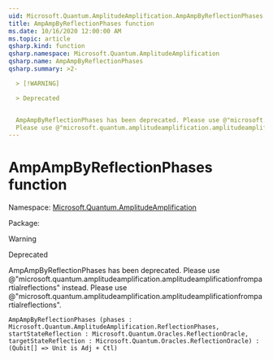 ```yaml
---
uid: Microsoft.Quantum.AmplitudeAmplification.AmpAmpByReflectionPhases
title: AmpAmpByReflectionPhases function
ms.date: 10/16/2020 12:00:00 AM
ms.topic: article
qsharp.kind: function
qsharp.namespace: Microsoft.Quantum.AmplitudeAmplification
qsharp.name: AmpAmpByReflectionPhases
qsharp.summary: >2-

  > [!WARNING]

  > Deprecated


  AmpAmpByReflectionPhases has been deprecated. Please use @"microsoft.quantum.amplitudeamplification.amplitudeamplificationfrompartialreflections" instead.
  Please use @"microsoft.quantum.amplitudeamplification.amplitudeamplificationfrompartialreflections".
---
```


# AmpAmpByReflectionPhases function

Namespace: [Microsoft.Quantum.AmplitudeAmplification](xref:Microsoft.Quantum.AmplitudeAmplification)

Package: [](https://nuget.org/packages/)


> [!WARNING]
> Deprecated
AmpAmpByReflectionPhases has been deprecated. Please use @"microsoft.quantum.amplitudeamplification.amplitudeamplificationfrompartialreflections" instead.Please use @"microsoft.quantum.amplitudeamplification.amplitudeamplificationfrompartialreflections".

```Q#
AmpAmpByReflectionPhases (phases : Microsoft.Quantum.AmplitudeAmplification.ReflectionPhases, startStateReflection : Microsoft.Quantum.Oracles.ReflectionOracle, targetStateReflection : Microsoft.Quantum.Oracles.ReflectionOracle) : (Qubit[] => Unit is Adj + Ctl)
```
